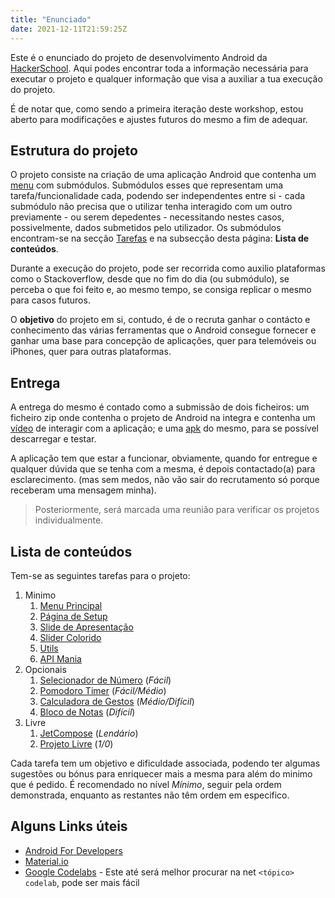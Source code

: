 ```yaml
---
title: "Enunciado"
date: 2021-12-11T21:59:25Z
---
```


<!-- ![android_logo](https://upload.wikimedia.org/wikipedia/commons/thumb/3/3e/Android_logo_2019.png/479px-Android_logo_2019.png) -->

Este é o enunciado do projeto de desenvolvimento Android da [HackerSchool](http://hackerschool.io).
Aqui podes encontrar toda a informação necessária para executar o projeto e qualquer informação que visa a auxiliar a tua execução do projeto.

É de notar que, como sendo a primeira iteração deste workshop, estou aberto para modificações e ajustes futuros do mesmo a fim de adequar. 

## Estrutura do projeto

O projeto consiste na criação de uma aplicação Android que contenha um [menu](../../tasks/menu) com submódulos.
Submódulos esses que representam uma tarefa/funcionalidade cada, podendo ser independentes entre si - cada submódulo não precisa que o utilizar tenha interagido com um outro previamente - ou serem depedentes - necessitando nestes casos, possivelmente, dados submetidos pelo utilizador.
Os submódulos encontram-se na secção [Tarefas](../../tasks/main) e na subsecção desta página: **Lista de conteúdos**.

Durante a execução do projeto, pode ser recorrida como auxilio plataformas como o Stackoverflow, desde que no fim do dia (ou submódulo), se perceba o que foi feito e, ao mesmo tempo, se consiga replicar o mesmo para casos futuros.

O **objetivo** do projeto em si, contudo, é de o recruta ganhar o contácto e conhecimento das várias ferramentas que o Android consegue fornecer e ganhar uma base para concepção de aplicações, quer para telemóveis ou iPhones, quer para outras plataformas.

## Entrega

A entrega do mesmo é contado como a submissão de dois ficheiros: um ficheiro zip onde contenha o projeto de Android na integra e contenha um [vídeo](../../code/videos) de interagir com a aplicação; e uma [apk](../../code/apk) do mesmo, para se possível descarregar e testar.

A aplicação tem que estar a funcionar, obviamente, quando for entregue e qualquer dúvida que se tenha com a mesma, é depois contactado(a) para esclarecimento. (mas sem medos, não vão sair do recrutamento só porque receberam uma mensagem minha).

> Posteriormente, será marcada uma reunião para verificar os projetos individualmente.

## Lista de conteúdos
Tem-se as seguintes tarefas para o projeto:
1. Minimo
    1. [Menu Principal](../../tasks/menu)
    2. [Página de Setup](../../tasks/pagina_setup)
    3. [Slide de Apresentação](../../tasks/slide)
    4. [Slider Colorido](../../tasks/slider_colorido)
    5. [Utils](../../tasks/utils)
    6. [API Mania](../../tasks/apimania)
2. Opcionais
    1. [Selecionador de Número](../../tasks/selecionador_de_numeros) (*Fácil*)
    2. [Pomodoro Timer](../../tasks/pomodoro) (*Fácil/Médio*)
    3. [Calculadora de Gestos](../../tasks/calculadora_de_gestos) (*Médio/Difícil*)
    4. [Bloco de Notas](../../tasks/notas) (*Difícil*)
3. Livre
    1. [JetCompose](../../tasks/jetcompose) (*Lendário*)
    2. [Projeto Livre](../../tasks/livre) (*1/0*)

Cada tarefa tem um objetivo e dificuldade associada, podendo ter algumas sugestões ou bónus para enriquecer mais a mesma para além do minimo que é pedido.
É recomendado no nível *Mínimo*, seguir pela ordem demonstrada, enquanto as restantes não têm ordem em especifico.

## Alguns Links úteis
- [Android For Developers](https://developer.android.com/)
- [Material.io](https://material.io)
- [Google Codelabs](https://codelabs.developers.google.com/?product=android) - Este até será melhor procurar na net `<tópico> codelab`, pode ser mais fácil